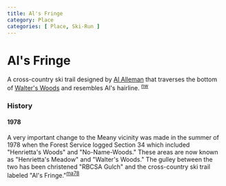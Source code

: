 ```yaml
---
title: Al's Fringe
category: Place
categories: [ Place, Ski-Run ]
---
```

# Al's Fringe

A cross-country ski trail designed by [Al Alleman](/Person/Al-Alleman) that traverses the bottom of [Walter's Woods](/Run/Walter's-Woods) and resembles Al's hairline. <sup>[nw][]</sup>

### History

#### 1978

A very important change to the Meany vicinity was made in the summer of 1978 when the Forest Service logged Section 34 which included "Henrietta's Woods" and "No-Name-Woods." These areas are now known as "Henrietta's Meadow" and "Walter's Woods." The gulley between the two has been christened "RBCSA Gulch" and the cross-country ski trail labeled "Al's Fringe."<sup>[ma78][]</sup>

[ma78]: /Mountaineer-Annual#1978
[nw]: /Names-Walt "Meany Names by Walter Little, 1984"
